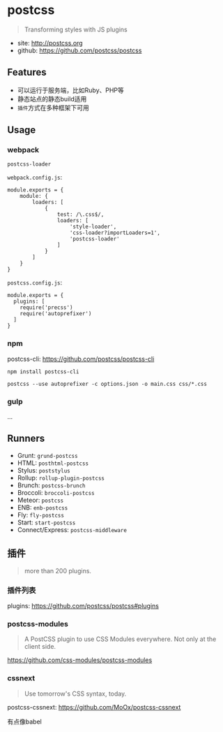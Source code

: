 # postcss

> Transforming styles with JS plugins

* site: <http://postcss.org>
* github: <https://github.com/postcss/postcss>


## Features

* 可以运行于服务端，比如Ruby、PHP等
* 静态站点的静态build适用
* `插件`方式在多种框架下可用


## Usage

### webpack

`postcss-loader`

`webpack.config.js`:

	module.exports = {
		module: {
			loaders: [
				{
					test: /\.css$/,
					loaders: [
						'style-loader',
						'css-loader?importLoaders=1',
						'postcss-loader'
					]
				}
			]
		}
	}


`postcss.config.js`:

	module.exports = {
	  plugins: [
		require('precss')
		require('autoprefixer')
	  ]
	}



### npm

postcss-cli: <https://github.com/postcss/postcss-cli>

    npm install postcss-cli	

    postcss --use autoprefixer -c options.json -o main.css css/*.css




### gulp

...



## Runners

* Grunt: `grund-postcss`
* HTML: `posthtml-postcss`
* Stylus: `poststylus`
* Rollup: `rollup-plugin-postcss`
* Brunch: `postcss-brunch`
* Broccoli: `broccoli-postcss`
* Meteor: `postcss`
* ENB: `enb-postcss`
* Fly: `fly-postcss`
* Start: `start-postcss`
* Connect/Express: `postcss-middleware`



## 插件

> more than 200 plugins.


### 插件列表

plugins: <https://github.com/postcss/postcss#plugins>


### postcss-modules

> A PostCSS plugin to use CSS Modules everywhere. Not only at the client side.

<https://github.com/css-modules/postcss-modules>



### cssnext

> Use tomorrow's CSS syntax, today.

postcss-cssnext: <https://github.com/MoOx/postcss-cssnext>

有点像babel


